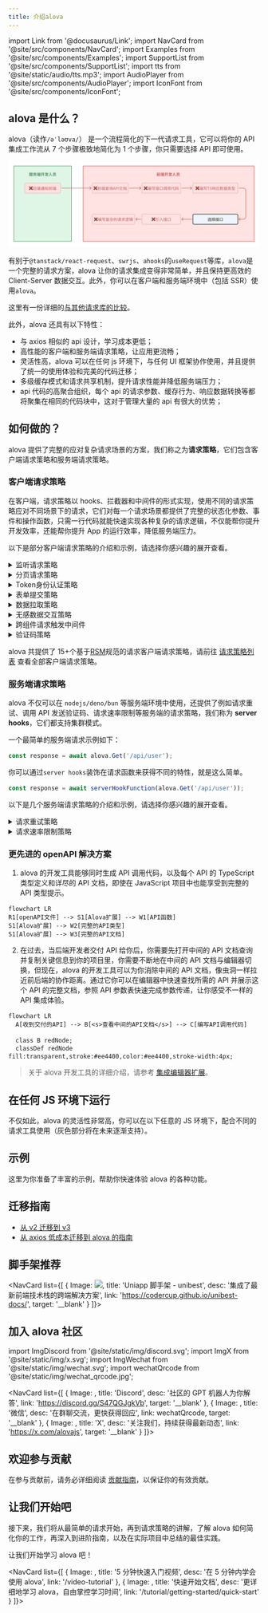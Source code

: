 ```yaml
---
title: 介绍alova
---
```


import Link from '@docusaurus/Link';
import NavCard from '@site/src/components/NavCard';
import Examples from '@site/src/components/Examples';
import SupportList from '@site/src/components/SupportList';
import tts from '@site/static/audio/tts.mp3';
import AudioPlayer from '@site/src/components/AudioPlayer';
import IconFont from '@site/src/components/IconFont';

## alova 是什么？

alova（读作`/əˈləʊva/`<AudioPlayer src={tts} />） 是一个流程简化的下一代请求工具，它可以将你的 API 集成工作流从 7 个步骤极致地简化为 1 个步骤，你只需要选择 API 即可使用。

![](/img/overview_flow_cn.png)

有别于`@tanstack/react-request`、`swrjs`、`ahooks`的`useRequest`等库，`alova`是一个完整的请求方案，alova 让你的请求集成变得非常简单，并且保持更高效的 Client-Server 数据交互。此外，你可以在客户端和服务端环境中（包括 SSR）使用`alova`。

这里有一份详细的[与其他请求库的比较](/about/comparison)。

此外，alova 还具有以下特性：

- 与 axios 相似的 api 设计，学习成本更低；
- 高性能的客户端和服务端请求策略，让应用更流畅；
- 灵活性高，alova 可以在任何 js 环境下，与任何 UI 框架协作使用，并且提供了统一的使用体验和完美的代码迁移；
- 多级缓存模式和请求共享机制，提升请求性能并降低服务端压力；
- api 代码的高聚合组织，每个 api 的请求参数、缓存行为、响应数据转换等都将聚集在相同的代码块中，这对于管理大量的 api 有很大的优势；

## 如何做的？

alova 提供了完整的应对复杂请求场景的方案，我们称之为**请求策略**，它们包含客户端请求策略和服务端请求策略。

### 客户端请求策略

在客户端，请求策略以 hooks、拦截器和中间件的形式实现，使用不同的请求策略应对不同场景下的请求，它们对每一个请求场景都提供了完整的状态化参数、事件和操作函数，只需一行代码就能快速实现各种复杂的请求逻辑，不仅能帮你提升开发效率，还能帮你提升 App 的运行效率，降低服务端压力。

以下是部分客户端请求策略的介绍和示例，请选择你感兴趣的展开查看。

<details>
<summary>监听请求策略</summary>

监听请求策略用于随数据变化而重新请求的场景，例如模糊搜索、tab 栏切换等。

```javascript
const {
  // 响应式状态
  loading,
  error,
  data,

  // 事件
  onSuccess,
  onError,
  onComplete,

  // 操作函数
  send,
  update

  // ...
} = useWatcher(
  () =>
    alova.Get('/api/user', {
      params: {
        type: activeTab
      }
    }),
  [activeTab]
);
```

前往[监听请求策略](/tutorial/client/strategy/use-watcher) 查看详情。

</details>

<details>
<summary>分页请求策略</summary>

分页请求策略帮助你快速实现包含翻页、条件查询、下一页数据预拉取、插入/替换/移除数据项、刷新和重置等完整的分页数据请求场景。

```javascript
const {
  // 响应式状态
  loading,
  error,
  data,
  page,
  pageSize,
  total,

  // 事件
  onSuccess,
  onFetchSuccess,
  onError,
  onFetchError,

  // 操作函数
  refresh,
  insert,
  replace,
  remove,
  reload,
  send,
  abort,
  update

  // ...
} = usePagination(
  (page, size) =>
    alova.Get('/api/user/list', {
      params: { page, size }
    }),
  {
    preloadNextPage: true,
    watchingStates: [username, sex],
    debounce: 500
  }
);
```

前往[分页请求策略](/tutorial/client/strategy/use-pagination) 查看详情。

</details>

<details>
<summary>Token身份认证策略</summary>

Token 身份认证策略提供全局的拦截器，它可以帮你统一维护 Token 身份认证的所有代码，包括登录、登出、token 附带、token 刷新等，并支持无感刷新 token。

```javascript
const { onAuthRequired, onResponseRefreshToken } = createServerTokenAuthentication({
  refreshTokenOnError: {
    isExpired: res => res.status === 401,
    refrshTokenOnError: async () => {
      const { token, refresh_token } = await refreshToken();
      localStorage.setItem('token', token);
      localStorage.setItem('refresh_token', refresh_token);
    }
  }
});
const alovaInstance = createAlova({
  beforeRequest: onAuthRequired(),
  responded: onResponseRefreshToken()
});
```

前往[Token 认证拦截器](/tutorial/client/strategy/token-authentication) 查看详情。

</details>

<details>
<summary>表单提交策略</summary>

通过表单提交策略，你可以快速实现表单草稿、多页面（多步骤）表单，除此以外还提供了表单重置等常用功能。

```javascript
const {
  // 响应式状态
  loading: submiting,
  error,
  form,

  // 事件
  onSuccess,
  onError,
  onComplete,

  // 操作函数
  send: submit,
  updateForm,
  abort

  // ...
} = useForm(formData => alova.Post('/user/profile', formData), {
  initialForm: {
    name: '',
    age: '',
    avatar: null
  },
  resetAfterSubmiting: true,
  store: true
});
```

前往[表单提交策略](/tutorial/client/strategy/use-form) 查看详情。

</details>

<details>
<summary>数据拉取策略</summary>

提前拉取数据必要的数据，用户不再需要等待数据加载的过程，从而提升用户体验。

```javascript
const {
  // 响应式状态
  loading,
  error,

  // 事件
  onSuccess,
  onError,
  onComplete,

  // 操作函数
  fetch,
  update,
  abort

  // ...
} = useFetcher();

const handleItemClick = itemId => {
  fetch(
    alova.Get('/api/user/detail', {
      params: {
        id: itemId
      }
    })
  );
};
```

前往[数据预拉取](/tutorial/client/strategy/use-fetcher) 查看详情。

</details>

<details>
<summary>无感数据交互策略</summary>

无感数据交互是指用户在与应用进行交互时，无需等待即可立即展示相关内容，或者提交信息时也无需等待即可展示操作结果，就像和本地数据交互一样，从而大幅提升应用的流畅性，它让用户感知不到数据传输带来的卡顿。

```javascript
const {
  // 响应式状态
  data,
  loading,
  error,

  // 事件
  onSuccess,
  onError,
  onComplete,
  onBeforePushQueue,
  onPushedQueue,
  onFallback,

  // 操作函数
  send: submit,
  abort,
  update

  // ...
} = useSQRequest(() => alova.Get('/api/todo/add'), {
  behavior: 'silent',
  queue: 'queue-demo',
  silentDefaultResponse: () => {
    return {
      id: '--'
    };
  }
});
```

前往[无感数据交互](/tutorial/client/strategy/seamless-data-interaction) 查看详情。

</details>

<details>
<summary>跨组件请求触发中间件</summary>

跨组件请求触发中间件可以帮你消除组件层级的限制，在任意组件中快速地触发任意请求的操作函数。

```javascript title="组件A"
useRequest(alova.Get('/api/todo/list'), {
  // ...
  middleware: actionDelegationMiddleware('action:todoList')
});
```

```javascript title="组件B"
accessAction('action:todoList', delegatedActions => {
  delegatedActions.send();
  delegatedActions.abort();
});
```

前往[跨组件触发请求](/tutorial/client/strategy/action-delegation-middleware) 查看详情。

</details>

<details>
<summary>验证码策略</summary>

快速实现验证码发送。

```javascript
const mobile = ref('');
const {
  // 响应式状态
  loading: sending,
  countdown,
  error,

  // 事件
  onSuccess,
  onError,
  onComplete,

  // 操作函数
  send,
  abort,
  update

  // ...
} = useCaptcha(
  () =>
    alova.Post('/api/captcha', {
      mobile: mobile
    }),
  {
    initialCountdown: 60
  }
);
```

前往[验证码策略](/tutorial/client/strategy/use-captcha) 查看详情。

</details>

alova 共提供了 15+个基于[RSM](/about/RSM)规范的请求客户端请求策略，请前往 [请求策略列表](/tutorial/client/strategy) 查看全部客户端请求策略。

### 服务端请求策略

alova 不仅可以在 `nodejs/deno/bun` 等服务端环境中使用，还提供了例如请求重试、调用 API 发送验证码、请求速率限制等服务端的请求策略，我们称为 **server hooks**，它们都支持集群模式。

一个最简单的服务端请求示例如下：

```javascript
const response = await alova.Get('/api/user');
```

你可以通过`server hooks`装饰在请求函数来获得不同的特性，就是这么简单。

```javascript
const response = await serverHookFunction(alova.Get('/api/user'));
```

以下是几个服务端请求策略的介绍和示例，请选择你感兴趣的展开查看。

<details>
<summary>请求重试策略</summary>

请求失败时重新发起请求。

```javascript
const response = await retry(alova.Get('/api/user'), {
  retry: 5
});
```

前往[请求重试策略](/tutorial/server/strategy/retry) 查看详情。

</details>

<details>
<summary>请求速率限制策略</summary>

限制在一定时间的请求次数，支持集群模式。

```javascript
const limit = createRateLimiter({
  points: 4,
  duration: 60 * 1000
});
const orderRes = await limit(alova.Get('/api/order'));
```

前往[请求速率限制策略](/tutorial/server/strategy/rate-limit) 查看详情。

</details>

### 更先进的 openAPI 解决方案

1. alova 的开发工具能够同时生成 API 调用代码，以及每个 API 的 TypeScript 类型定义和详尽的 API 文档，即使在 JavaScript 项目中也能享受到完整的 API 类型提示。

```mermaid
flowchart LR
R1[openAPI文件] --> S1[Alova扩展] --> W1[API函数]
S1[Alova扩展] --> W2[完整的API类型]
S1[Alova扩展] --> W3[完整的API文档]
```

2. 在过去，当后端开发者交付 API 给你后，你需要先打开中间的 API 文档查询并复制关键信息到你的项目里，你需要不断地在中间的 API 文档与编辑器切换，但现在，alova 的开发工具可以为你消除中间的 API 文档，像虫洞一样拉近前后端的协作距离。通过它你可以在编辑器中快速查找所需的 API 并展示这个 API 的完整文档，参照 API 参数表快速完成参数传递，让你感受不一样的 API 集成体验。

```mermaid
flowchart LR
  A[收到交付的API] --> B[<s>查看中间的API文档</s>] --> C[编写API调用代码]

  class B redNode;
  classDef redNode fill:transparent,stroke:#ee4400,color:#ee4400,stroke-width:4px;
```

> 关于 alova 开发工具的详细介绍，请参考 [集成编辑器扩展](/tutorial/getting-started/extension-integration)。

## 在任何 JS 环境下运行

不仅如此，alova 的灵活性非常高，你可以在以下任意的 JS 环境下，配合不同的请求工具使用（灰色部分将在未来逐渐支持）。

<SupportList showStatus></SupportList>

## 示例

这里为你准备了丰富的示例，帮助你快速体验 alova 的各种功能。

<Examples />

## 迁移指南

- [从 v2 迁移到 v3](/tutorial/project/migration/v2-to-v3)
- [从 axios 低成本迁移到 alova 的指南](/tutorial/project/migration/from-axios)

## 脚手架推荐

<NavCard list={[
{
Image: <img src="https://codercup.github.io/unibest-docs/logo.svg"/>,
title: 'Uniapp 脚手架 - unibest',
desc: '集成了最新前端技术栈的跨端解决方案',
link: 'https://codercup.github.io/unibest-docs/',
target: '__blank'
}
]}></NavCard>

## 加入 alova 社区

import ImgDiscord from '@site/static/img/discord.svg';
import ImgX from '@site/static/img/x.svg';
import ImgWechat from '@site/static/img/wechat.svg';
import wechatQrcode from '@site/static/img/wechat_qrcode.jpg';

<NavCard list={[
{
Image: <ImgDiscord />,
title: 'Discord',
desc: '社区的 GPT 机器人为你解答',
link: 'https://discord.gg/S47QGJgkVb',
target: '__blank'
},
{
Image: <ImgWechat />,
title: '微信',
desc: '在群聊交流，更快获得回应',
link: wechatQrcode,
target: '__blank'
},
{
Image: <ImgX />,
title: 'X',
desc: '关注我们，持续获得最新动态',
link: 'https://x.com/alovajs',
target: '__blank'
}
]}></NavCard>

## 欢迎参与贡献

在参与贡献前，请务必详细阅读 [贡献指南](/contributing/overview)，以保证你的有效贡献。

## 让我们开始吧

接下来，我们将从最简单的请求开始，再到请求策略的讲解，了解 alova 如何简化你的工作，再深入到进阶指南，以及在实际项目中总结的最佳实践。

让我们开始学习 alova 吧！

<NavCard list={[
{
Image: <IconFont name="shipin" />,
title: '5 分钟快速入门视频',
desc: '在 5 分钟内学会使用 alova',
link: '/video-tutorial'
},
{
Image: <IconFont name="wenjian" />,
title: '快速开始文档',
desc: '更详细地学习 alova，自由掌控学习时间',
link: '/tutorial/getting-started/quick-start'
}
]}></NavCard>
